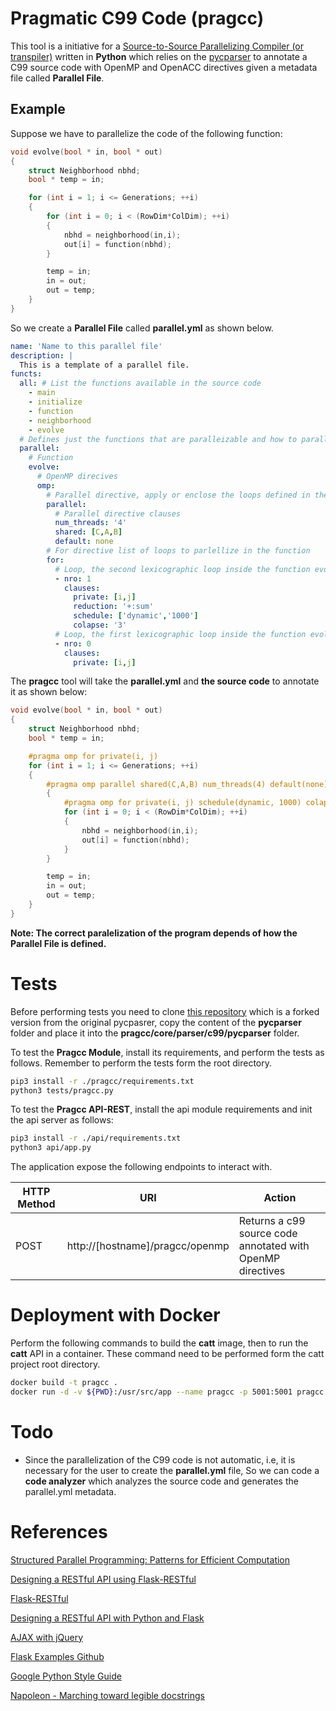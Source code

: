# Pragmatic C99 Code (pragcc)

This tool is a  initiative for a [Source-to-Source Parallelizing Compiler (or transpiler)](https://en.wikipedia.org/wiki/Automatic_parallelization) written in **Python** which relies on the [pycparser](https://github.com/eliben/pycparser) to annotate a C99 source code with OpenMP and OpenACC directives given a metadata file called **Parallel File**.

## Example

Suppose we have to parallelize the code of the following function:

```c
void evolve(bool * in, bool * out)
{
    struct Neighborhood nbhd;
    bool * temp = in;

    for (int i = 1; i <= Generations; ++i)
    {
        for (int i = 0; i < (RowDim*ColDim); ++i)
        {
            nbhd = neighborhood(in,i);
            out[i] = function(nbhd);
        }

        temp = in;
        in = out;
        out = temp;
    }
}
```

So we create a **Parallel File** called **parallel.yml** as shown below.

```yaml
name: 'Name to this parallel file'
description: |
  This is a template of a parallel file. 
functs:
  all: # List the functions available in the source code
    - main
    - initialize
    - function
    - neighborhood
    - evolve
  # Defines just the functions that are paralleizable and how to parallelize them.
  parallel:
    # Function
    evolve:
      # OpenMP direcives
      omp:
        # Parallel directive, apply or enclose the loops defined in the for directive
        parallel:
          # Parallel directive clauses
          num_threads: '4'
          shared: [C,A,B]
          default: none
        # For directive list of loops to parlellize in the function
        for:
          # Loop, the second lexicographic loop inside the function evolve.
          - nro: 1 
            clauses:
              private: [i,j]
              reduction: '+:sum'
              schedule: ['dynamic','1000']
              colapse: '3'
          # Loop, the first lexicographic loop inside the function evolve. 
          - nro: 0
            clauses:
              private: [i,j]
```

The **pragcc** tool will take the **parallel.yml** and **the source code** to annotate it as shown below:

```c
void evolve(bool * in, bool * out)
{
    struct Neighborhood nbhd;
    bool * temp = in;

    #pragma omp for private(i, j)
    for (int i = 1; i <= Generations; ++i)
    {
        #pragma omp parallel shared(C,A,B) num_threads(4) default(none) 
        {
            #pragma omp for private(i, j) schedule(dynamic, 1000) colapse(3) reduction(+:sum) 
            for (int i = 0; i < (RowDim*ColDim); ++i)
            {
                nbhd = neighborhood(in,i);
                out[i] = function(nbhd);
            }
        }

        temp = in;
        in = out;
        out = temp;
    }
}
```

**Note: The correct paralelization of the program depends of how the Parallel File is defined.**

# Tests

Before performing tests you need to clone [this repository](https://github.com/DonAurelio/pycparser) which is a forked version from the original pycpasrer, copy the content of the **pycparser** folder and place it into the **pragcc/core/parser/c99/pycparser** folder. 

To test the **Pragcc Module**, install its requirements, and perform the tests as follows. Remember to perform the tests form 
the root directory.

```bash
pip3 install -r ./pragcc/requirements.txt
python3 tests/pragcc.py
```

To test the **Pragcc API-REST**, install the api module requirements and init the api server as follows:

```bash
pip3 install -r ./api/requirements.txt
python3 api/app.py
```

The application expose the following endpoints to interact with.

| HTTP Method | URI | Action |
|---|---|---|
| POST | http://[hostname]/pragcc/openmp | Returns a c99 source code annotated with OpenMP directives |


# Deployment with Docker

Perform the following commands to build the **catt** image, then to run the **catt** API in a container. These command need to be 
performed form the catt project root directory.

```sh
docker build -t pragcc .
docker run -d -v ${PWD}:/usr/src/app --name pragcc -p 5001:5001 pragcc
```

# Todo

* Since the parallelization of the C99 code is not automatic, i.e, it is necessary for the user to create the **parallel.yml** file, So we can code a **code analyzer** which analyzes the source code and generates the parallel.yml metadata.

# References

[Structured Parallel Programming: Patterns for Efficient Computation](https://www.amazon.com/Structured-Parallel-Programming-Efficient-Computation/dp/0124159931)

[Designing a RESTful API using Flask-RESTful](https://blog.miguelgrinberg.com/post/designing-a-restful-api-using-flask-restful)

[Flask-RESTful](http://flask-restful.readthedocs.io/en/latest/)

[Designing a RESTful API with Python and Flask](https://blog.miguelgrinberg.com/post/designing-a-restful-api-with-python-and-flask)

[AJAX with jQuery](http://flask.pocoo.org/docs/0.12/patterns/jquery/)

[Flask Examples Github](https://github.com/pallets/flask/tree/master/examples/jqueryexample)

[Google Python Style Guide](http://google.github.io/styleguide/pyguide.html)

[Napoleon - Marching toward legible docstrings](https://sphinxcontrib-napoleon.readthedocs.io/en/latest/)
